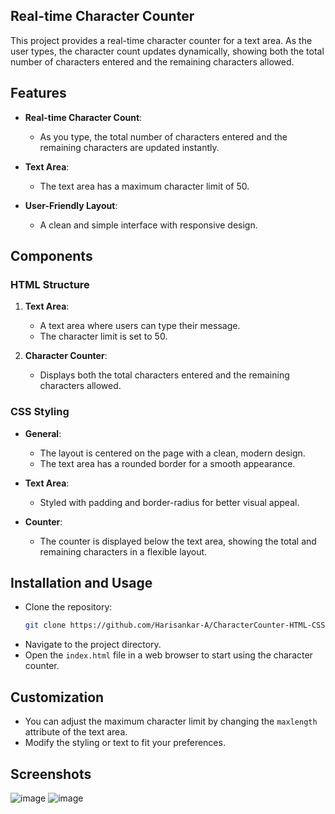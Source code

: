 
## Real-time Character Counter

This project provides a real-time character counter for a text area. As the user types, the character count updates dynamically, showing both the total number of characters entered and the remaining characters allowed.

## Features

- **Real-time Character Count**:
  - As you type, the total number of characters entered and the remaining characters are updated instantly.

- **Text Area**:
  - The text area has a maximum character limit of 50.

- **User-Friendly Layout**:
  - A clean and simple interface with responsive design.

## Components

### HTML Structure

1. **Text Area**:
   - A text area where users can type their message.
   - The character limit is set to 50.

2. **Character Counter**:
   - Displays both the total characters entered and the remaining characters allowed.

### CSS Styling

- **General**:
  - The layout is centered on the page with a clean, modern design.
  - The text area has a rounded border for a smooth appearance.

- **Text Area**:
  - Styled with padding and border-radius for better visual appeal.

- **Counter**:
  - The counter is displayed below the text area, showing the total and remaining characters in a flexible layout.

## Installation and Usage

- Clone the repository:
  ```bash
  git clone https://github.com/Harisankar-A/CharacterCounter-HTML-CSS-JS
  ```
- Navigate to the project directory.
- Open the `index.html` file in a web browser to start using the character counter.

## Customization

- You can adjust the maximum character limit by changing the `maxlength` attribute of the text area.
- Modify the styling or text to fit your preferences.

## Screenshots

![image](https://github.com/user-attachments/assets/71ac6ee7-a1d6-4c9d-a5ad-1da23ca1c7c1)
![image](https://github.com/user-attachments/assets/8d1d31cb-231b-46d4-bded-ed3f88fe33f7)



